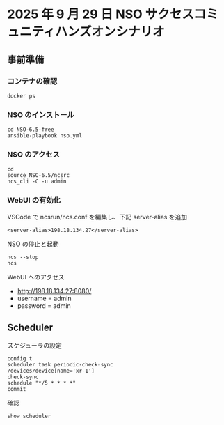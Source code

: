 # 2025 年 9 月 29 日 NSO サクセスコミュニティハンズオンシナリオ

## 事前準備
### コンテナの確認

```
docker ps
```

### NSO のインストール

```
cd NSO-6.5-free
ansible-playbook nso.yml
```

### NSO のアクセス

```
cd
source NSO-6.5/ncsrc
ncs_cli -C -u admin
```

### WebUI の有効化

VSCode で ncsrun/ncs.conf を編集し、下記 server-alias を追加

```
<server-alias>198.18.134.27</server-alias>
```

NSO の停止と起動

```
ncs --stop
ncs
```

WebUI へのアクセス
- http://198.18.134.27:8080/
- username = admin
- password = admin


## Scheduler

スケジューラの設定

```
config t
scheduler task periodic-check-sync
/devices/device[name='xr-1']
check-sync
schedule "*/5 * * * *"
commit
```

確認

```
show scheduler
```



